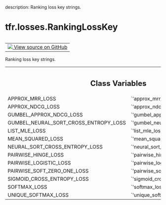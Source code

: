 description: Ranking loss key strings.

<div itemscope itemtype="http://developers.google.com/ReferenceObject">
<meta itemprop="name" content="tfr.losses.RankingLossKey" />
<meta itemprop="path" content="Stable" />
<meta itemprop="property" content="APPROX_MRR_LOSS"/>
<meta itemprop="property" content="APPROX_NDCG_LOSS"/>
<meta itemprop="property" content="GUMBEL_APPROX_NDCG_LOSS"/>
<meta itemprop="property" content="GUMBEL_NEURAL_SORT_CROSS_ENTROPY_LOSS"/>
<meta itemprop="property" content="LIST_MLE_LOSS"/>
<meta itemprop="property" content="MEAN_SQUARED_LOSS"/>
<meta itemprop="property" content="NEURAL_SORT_CROSS_ENTROPY_LOSS"/>
<meta itemprop="property" content="PAIRWISE_HINGE_LOSS"/>
<meta itemprop="property" content="PAIRWISE_LOGISTIC_LOSS"/>
<meta itemprop="property" content="PAIRWISE_SOFT_ZERO_ONE_LOSS"/>
<meta itemprop="property" content="SIGMOID_CROSS_ENTROPY_LOSS"/>
<meta itemprop="property" content="SOFTMAX_LOSS"/>
<meta itemprop="property" content="UNIQUE_SOFTMAX_LOSS"/>
</div>

# tfr.losses.RankingLossKey

<!-- Insert buttons and diff -->

<table class="tfo-notebook-buttons tfo-api nocontent" align="left">
<td>
  <a target="_blank" href="https://github.com/tensorflow/ranking/tree/master/tensorflow_ranking/python/losses.py#L17-L32">
    <img src="https://www.tensorflow.org/images/GitHub-Mark-32px.png" />
    View source on GitHub
  </a>
</td>
</table>

Ranking loss key strings.

<!-- Placeholder for "Used in" -->

<!-- Tabular view -->

 <table class="responsive fixed orange">
<colgroup><col width="214px"><col></colgroup>
<tr><th colspan="2"><h2 class="add-link">Class Variables</h2></th></tr>

<tr>
<td>
APPROX_MRR_LOSS<a id="APPROX_MRR_LOSS"></a>
</td>
<td>
`'approx_mrr_loss'`
</td>
</tr><tr>
<td>
APPROX_NDCG_LOSS<a id="APPROX_NDCG_LOSS"></a>
</td>
<td>
`'approx_ndcg_loss'`
</td>
</tr><tr>
<td>
GUMBEL_APPROX_NDCG_LOSS<a id="GUMBEL_APPROX_NDCG_LOSS"></a>
</td>
<td>
`'gumbel_approx_ndcg_loss'`
</td>
</tr><tr>
<td>
GUMBEL_NEURAL_SORT_CROSS_ENTROPY_LOSS<a id="GUMBEL_NEURAL_SORT_CROSS_ENTROPY_LOSS"></a>
</td>
<td>
`'gumbel_neural_sort_cross_entropy_loss'`
</td>
</tr><tr>
<td>
LIST_MLE_LOSS<a id="LIST_MLE_LOSS"></a>
</td>
<td>
`'list_mle_loss'`
</td>
</tr><tr>
<td>
MEAN_SQUARED_LOSS<a id="MEAN_SQUARED_LOSS"></a>
</td>
<td>
`'mean_squared_loss'`
</td>
</tr><tr>
<td>
NEURAL_SORT_CROSS_ENTROPY_LOSS<a id="NEURAL_SORT_CROSS_ENTROPY_LOSS"></a>
</td>
<td>
`'neural_sort_cross_entropy_loss'`
</td>
</tr><tr>
<td>
PAIRWISE_HINGE_LOSS<a id="PAIRWISE_HINGE_LOSS"></a>
</td>
<td>
`'pairwise_hinge_loss'`
</td>
</tr><tr>
<td>
PAIRWISE_LOGISTIC_LOSS<a id="PAIRWISE_LOGISTIC_LOSS"></a>
</td>
<td>
`'pairwise_logistic_loss'`
</td>
</tr><tr>
<td>
PAIRWISE_SOFT_ZERO_ONE_LOSS<a id="PAIRWISE_SOFT_ZERO_ONE_LOSS"></a>
</td>
<td>
`'pairwise_soft_zero_one_loss'`
</td>
</tr><tr>
<td>
SIGMOID_CROSS_ENTROPY_LOSS<a id="SIGMOID_CROSS_ENTROPY_LOSS"></a>
</td>
<td>
`'sigmoid_cross_entropy_loss'`
</td>
</tr><tr>
<td>
SOFTMAX_LOSS<a id="SOFTMAX_LOSS"></a>
</td>
<td>
`'softmax_loss'`
</td>
</tr><tr>
<td>
UNIQUE_SOFTMAX_LOSS<a id="UNIQUE_SOFTMAX_LOSS"></a>
</td>
<td>
`'unique_softmax_loss'`
</td>
</tr>
</table>
